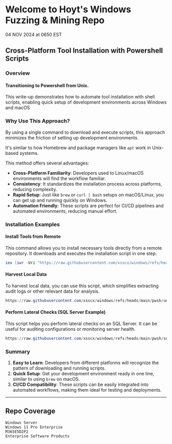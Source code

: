 # Welcome to Hoyt's Windows Fuzzing & Mining Repo
04 NOV 2024 at 0650 EST


## Cross-Platform Tool Installation with Powershell Scripts

### Overview

#### Transitioning to Powershell from Unix.
 
This write-up demonstrates how to automate tool installation with shell scripts, enabling quick setup of development environments across Windows and macOS

### Why Use This Approach?

By using a single command to download and execute scripts, this approach minimizes the friction of setting up development environments. 

It's similar to how Homebrew and package managers like `apt` work in Unix-based systems. 

This method offers several advantages:

- **Cross-Platform Familiarity**: Developers used to Linux/macOS environments will find the workflow familiar.
- **Consistency**: It standardizes the installation process across platforms, reducing complexity.
- **Rapid Setup**: Just like `brew` or `curl | bash` setups on macOS/Linux, you can get up and running quickly on Windows.
- **Automation Friendly**: These scripts are perfect for CI/CD pipelines and automated environments, reducing manual effort.

### Installation Examples

#### Install Tools from Remote

This command allows you to install necessary tools directly from a remote repository. It downloads and executes the installation script in one step.

```powershell
iex (iwr -Uri "https://raw.githubusercontent.com/xsscx/windows/refs/heads/main/pwsh/install_tools.ps1").Content
```

#### Harvest Local Data

To harvest local data, you can use this script, which simplifies extracting audit logs or other relevant data for analysis.

```powershell
https://raw.githubusercontent.com/xsscx/windows/refs/heads/main/pwsh/unifiedauditlog-ytd-harvest-sample-001.ps1
```

#### Perform Lateral Checks (SQL Server Example)

This script helps you perform lateral checks on an SQL Server. It can be useful for auditing configurations or monitoring server health.

```powershell
https://raw.githubusercontent.com/xsscx/windows/refs/heads/main/pwsh/sql_server_check.ps1
```

### Summary

1. **Easy to Learn**: Developers from different platforms will recognize the pattern of downloading and running scripts.
2. **Quick Setup**: Get your development environment ready in one line, similar to using `brew` on macOS.
3. **CI/CD Compatibility**: These scripts can be easily integrated into automated workflows, making them ideal for testing and deployments.

---

## Repo Coverage

```
Windows Server
Windows 11 Pro Enterprise
M365E5D2P2
Enterprise Software Products
```


